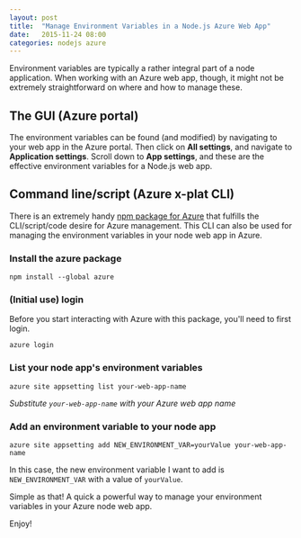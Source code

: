 ```yaml
---
layout: post
title:  "Manage Environment Variables in a Node.js Azure Web App"
date:   2015-11-24 08:00
categories: nodejs azure 
---
```

Environment variables are typically a rather integral part of a node application.  When working with an Azure web app, though, it might not be extremely straightforward on where and how to manage these.

## The GUI (Azure portal)

The environment variables can be found (and modified) by navigating to your web app in the Azure portal.  Then click on **All settings**, and navigate to **Application settings**.  Scroll down to **App settings**, and these are the effective environment variables for a Node.js web app.

## Command line/script (Azure x-plat CLI)

There is an extremely handy [npm package for Azure](https://www.npmjs.com/package/azure) that fulfills the CLI/script/code desire for Azure management.  This CLI can also be used for managing the environment variables in your node web app in Azure.

### Install the azure package

```
npm install --global azure
```

### (Initial use) login

Before you start interacting with Azure with this package, you'll need to first login.

```
azure login
```

### List your node app's environment variables

```
azure site appsetting list your-web-app-name
```

*Substitute `your-web-app-name` with your Azure web app name*

### Add an environment variable to your node app

```
azure site appsetting add NEW_ENVIRONMENT_VAR=yourValue your-web-app-name
```

In this case, the new environment variable I want to add is `NEW_ENVIRONMENT_VAR` with a value of `yourValue`.

Simple as that!  A quick a powerful way to manage your environment variables in your Azure node web app.

Enjoy!